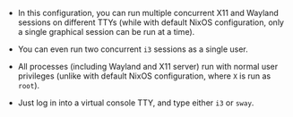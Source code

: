 * In this configuration, you can run multiple concurrent X11 and Wayland sessions on different TTYs (while with default NixOS configuration, only a single graphical session can be run at a time).

* You can even run two concurrent `i3` sessions as a single user.

* All processes (including Wayland and X11 server) run with normal user privileges (unlike with default NixOS configuration, where `X` is run as `root`).

* Just log in into a virtual console TTY, and type either `i3` or `sway`.
